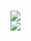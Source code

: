 <h1>
<img src="https://github-readme-stats.vercel.app/api?username=alexplom&hide_border=true&theme=nord&show_icons=true&count_private=true" />
<br/>
<img src="https://github-readme-stats.vercel.app/api/top-langs/?username=alexplom&layout=compact&hide_border=true&theme=nord&show_icons=true&count_private=true" />
</h1>

